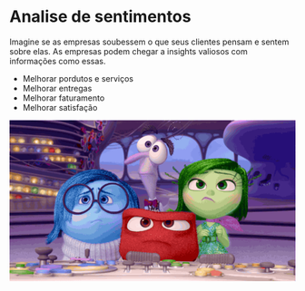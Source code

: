 # Analise de sentimentos

Imagine se as empresas soubessem o que seus clientes pensam e sentem sobre elas. 
As empresas podem chegar a insights valiosos com informações como essas.

- Melhorar pordutos e serviços
- Melhorar entregas
- Melhorar faturamento
- Melhorar satisfação

![imagem dos_sentimentos](sentimentos.gif)


